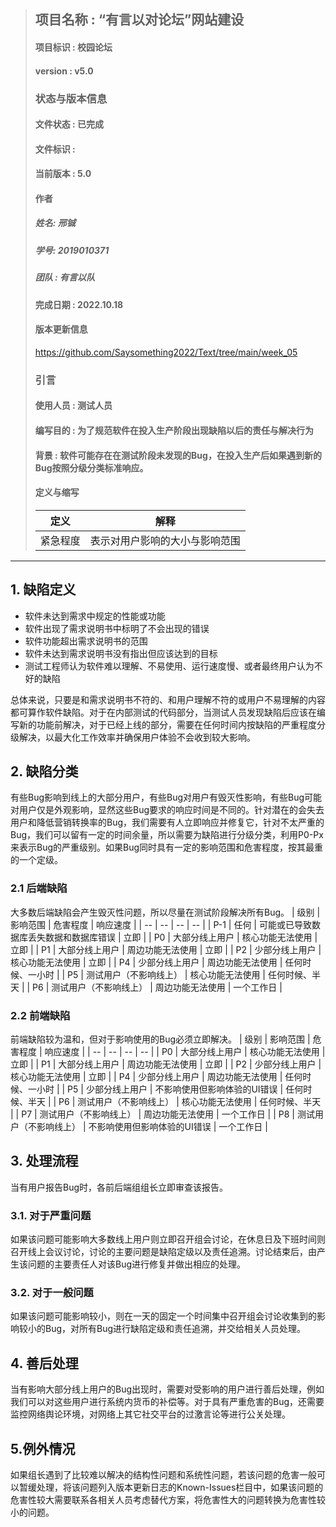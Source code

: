 
> ## 项目名称 : “有言以对论坛”网站建设
> #### 项目标识 : 校园论坛
> #### version : v5.0
> ### 状态与版本信息
> #### 文件状态 : 已完成
> #### 文件标识 : 
> #### 当前版本 : 5.0 
> #### 作者
> ##### 姓名: 邢铖
> ##### 学号: 2019010371
> ##### 团队 : 有言以队
> #### 完成日期 : 2022.10.18
> #### 版本更新信息
> https://github.com/Saysomething2022/Text/tree/main/week_05
> ### 引言
> #### 使用人员 : 测试人员
> #### 编写目的 : 为了规范软件在投入生产阶段出现缺陷以后的责任与解决行为
> #### 背景 : 软件可能存在在测试阶段未发现的Bug，在投入生产后如果遇到新的Bug按照分级分类标准响应。
> #### 定义与缩写
> | 定义 | 解释 |
> | --  | -- |
> | 紧急程度 | 表示对用户影响的大小与影响范围 |
***
## 1. 缺陷定义
- 软件未达到需求中规定的性能或功能
- 软件出现了需求说明书中标明了不会出现的错误
- 软件功能超出需求说明书的范围
- 软件未达到需求说明书没有指出但应该达到的目标
- 测试工程师认为软件难以理解、不易使用、运行速度慢、或者最终用户认为不好的缺陷  

总体来说，只要是和需求说明书不符的、和用户理解不符的或用户不易理解的内容都可算作软件缺陷。对于在内部测试的代码部分，当测试人员发现缺陷后应该在编写新的功能前解决，对于已经上线的部分，需要在任何时间内按缺陷的严重程度分级解决，以最大化工作效率并确保用户体验不会收到较大影响。
## 2. 缺陷分类
有些Bug影响到线上的大部分用户，有些Bug对用户有毁灭性影响，有些Bug可能对用户仅是外观影响，显然这些Bug要求的响应时间是不同的。针对潜在的会失去用户和降低营销转换率的Bug，我们需要有人立即响应并修复它，针对不太严重的Bug，我们可以留有一定的时间余量，所以需要为缺陷进行分级分类，利用P0-Px来表示Bug的严重级别。如果Bug同时具有一定的影响范围和危害程度，按其最重的一个定级。  
### 2.1 后端缺陷
大多数后端缺陷会产生毁灭性问题，所以尽量在测试阶段解决所有Bug。
| 级别 | 影响范围 | 危害程度 | 响应速度 |
| -- | -- | -- | -- | 
| P-1 | 任何 | 可能或已导致数据库丢失数据和数据库错误 | 立即 |
| P0 | 大部分线上用户 | 核心功能无法使用 | 立即 | 
| P1 | 大部分线上用户 | 周边功能无法使用 | 立即 | 
| P2 | 少部分线上用户 | 核心功能无法使用 | 立即 | 
| P4 | 少部分线上用户 | 周边功能无法使用 | 任何时候、一小时 | 
| P5 | 测试用户（不影响线上） | 核心功能无法使用 | 任何时候、半天 | 
| P6 | 测试用户（不影响线上） | 周边功能无法使用 | 一个工作日 |
### 2.2 前端缺陷
前端缺陷较为温和，但对于影响使用的Bug必须立即解决。
| 级别 | 影响范围 | 危害程度 | 响应速度 | 
| -- | -- | -- | -- |
| P0 | 大部分线上用户 | 核心功能无法使用 | 立即 | 
| P1 | 大部分线上用户 | 周边功能无法使用 | 立即 | 
| P2 | 少部分线上用户 | 核心功能无法使用 | 立即 | 
| P4 | 少部分线上用户 | 周边功能无法使用 | 任何时候、一小时 | 
| P5 | 少部分线上用户 | 不影响使用但影响体验的UI错误 | 任何时候、半天 | 
| P6 | 测试用户（不影响线上） | 核心功能无法使用 | 任何时候、半天 | 
| P7 | 测试用户（不影响线上） | 周边功能无法使用 | 一个工作日 | 
| P8 | 测试用户（不影响线上） | 不影响使用但影响体验的UI错误 | 一个工作日 | 
## 3. 处理流程
当有用户报告Bug时，各前后端组组长立即审查该报告。   
### 3.1. 对于严重问题
如果该问题可能影响大多数线上用户则立即召开组会讨论，在休息日及下班时间则召开线上会议讨论，讨论的主要问题是缺陷定级以及责任追溯。讨论结束后，由产生该问题的主要责任人对该Bug进行修复并做出相应的处理。    
### 3.2. 对于一般问题
如果该问题可能影响较小，则在一天的固定一个时间集中召开组会讨论收集到的影响较小的Bug，对所有Bug进行缺陷定级和责任追溯，并交给相关人员处理。  
## 4. 善后处理
当有影响大部分线上用户的Bug出现时，需要对受影响的用户进行善后处理，例如我们可以对这些用户进行系统内货币的补偿等。对于具有严重危害的Bug，还需要监控网络舆论环境，对网络上其它社交平台的过激言论等进行公关处理。  
## 5.例外情况
如果组长遇到了比较难以解决的结构性问题和系统性问题，若该问题的危害一般可以暂缓处理，将该问题列入版本更新日志的Known-Issues栏目中，如果该问题的危害性较大需要联系各相关人员考虑替代方案，将危害性大的问题转换为危害性较小的问题。
